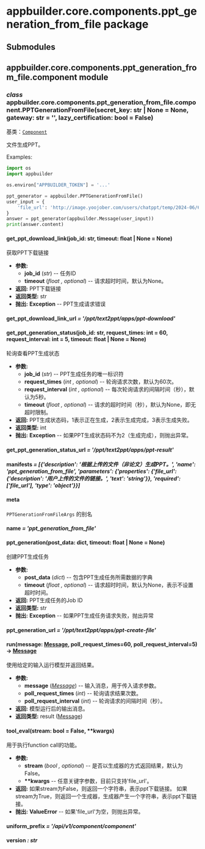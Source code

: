 # appbuilder.core.components.ppt_generation_from_file package

## Submodules

## appbuilder.core.components.ppt_generation_from_file.component module

### *class* appbuilder.core.components.ppt_generation_from_file.component.PPTGenerationFromFile(secret_key: str | None = None, gateway: str = '', lazy_certification: bool = False)

基类：[`Component`](appbuilder.core.md#appbuilder.core.component.Component)

文件生成PPT。

Examples:

```python
import os
import appbuilder

os.environ["APPBUILDER_TOKEN"] = '...'

ppt_generator = appbuilder.PPTGenerationFromFile()
user_input = {
    'file_url': 'http://image.yoojober.com/users/chatppt/temp/2024-06/6672aa839a9da.docx'
}
answer = ppt_generator(appbuilder.Message(user_input))
print(answer.content)
```

#### get_ppt_download_link(job_id: str, timeout: float | None = None)

获取PPT下载链接

* **参数:**
  * **job_id** (*str*) -- 任务ID
  * **timeout** (*float* *,* *optional*) -- 请求超时时间，默认为None。
* **返回:**
  PPT下载链接
* **返回类型:**
  str
* **抛出:**
  **Exception** -- PPT生成请求错误

#### get_ppt_download_link_url *= '/ppt/text2ppt/apps/ppt-download'*

#### get_ppt_generation_status(job_id: str, request_times: int = 60, request_interval: int = 5, timeout: float | None = None)

轮询查看PPT生成状态

* **参数:**
  * **job_id** (*str*) -- PPT生成任务的唯一标识符
  * **request_times** (*int* *,* *optional*) -- 轮询请求次数，默认为60次。
  * **request_interval** (*int* *,* *optional*) -- 每次轮询请求的间隔时间（秒），默认为5秒。
  * **timeout** (*float* *,* *optional*) -- 请求的超时时间（秒），默认为None，即无超时限制。
* **返回:**
  PPT生成状态码，1表示正在生成，2表示生成完成，3表示生成失败。
* **返回类型:**
  int
* **抛出:**
  **Exception** -- 如果PPT生成状态码不为2（生成完成），则抛出异常。

#### get_ppt_generation_status_url *= '/ppt/text2ppt/apps/ppt-result'*

#### manifests *= [{'description': '根据上传的文件（非论文）生成PPT。', 'name': 'ppt_generation_from_file', 'parameters': {'properties': {'file_url': {'description': '用户上传的文件的链接。', 'text': 'string'}}, 'required': ['file_url'], 'type': 'object'}}]*

#### meta

`PPTGenerationFromFileArgs` 的别名

#### name *= 'ppt_generation_from_file'*

#### ppt_generation(post_data: dict, timeout: float | None = None)

创建PPT生成任务

* **参数:**
  * **post_data** (*dict*) -- 包含PPT生成任务所需数据的字典
  * **timeout** (*float* *,* *optional*) -- 请求超时时间，默认为None，表示不设置超时时间。
* **返回:**
  PPT生成任务的Job ID
* **返回类型:**
  str
* **抛出:**
  **Exception** -- 如果PPT生成任务请求失败，抛出异常

#### ppt_generation_url *= '/ppt/text2ppt/apps/ppt-create-file'*

#### run(message: [Message](appbuilder.core.md#appbuilder.core.message.Message), poll_request_times=60, poll_request_interval=5) → [Message](appbuilder.core.md#appbuilder.core.message.Message)

使用给定的输入运行模型并返回结果。

* **参数:**
  * **message** ([*Message*](appbuilder.core.md#appbuilder.core.message.Message)) -- 输入消息，用于传入请求参数。
  * **poll_request_times** (*int*) -- 轮询请求结果次数。
  * **poll_request_interval** (*int*) -- 轮询请求的间隔时间（秒）。
* **返回:**
  模型运行后的输出消息。
* **返回类型:**
  result ([Message](appbuilder.core.md#appbuilder.core.message.Message))

#### tool_eval(stream: bool = False, \*\*kwargs)

用于执行function call的功能。

* **参数:**
  * **stream** (*bool* *,* *optional*) -- 是否以生成器的方式返回结果，默认为False。
  * **\*\*kwargs** -- 任意关键字参数，目前只支持'file_url'。
* **返回:**
  如果stream为False，则返回一个字符串，表示ppt下载链接。
  如果stream为True，则返回一个生成器，生成器产生一个字符串，表示ppt下载链接。
* **抛出:**
  **ValueError** -- 如果'file_url'为空，则抛出异常。

#### uniform_prefix *= '/api/v1/component/component'*

#### version *: str*
